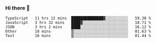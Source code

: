 ### Hi there 👋

<!--START_SECTION:waka-->
```text
TypeScript   11 hrs 12 mins  ██████████████▓░░░░░░░░░░   59.30 % 
JavaScript   3 hrs 32 mins   ████▓░░░░░░░░░░░░░░░░░░░░   18.71 % 
JSON         3 hrs 2 mins    ████░░░░░░░░░░░░░░░░░░░░░   16.12 % 
Other        18 mins         ▒░░░░░░░░░░░░░░░░░░░░░░░░   01.63 % 
Text         16 mins         ▒░░░░░░░░░░░░░░░░░░░░░░░░   01.44 % 
```
<!--END_SECTION:waka-->

<!--
**arlenxuzj/arlenxuzj** is a ✨ _special_ ✨ repository because its `README.md` (this file) appears on your GitHub profile.

Here are some ideas to get you started:

- 🔭 I’m currently working on ...
- 🌱 I’m currently learning ...
- 👯 I’m looking to collaborate on ...
- 🤔 I’m looking for help with ...
- 💬 Ask me about ...
- 📫 How to reach me: ...
- 😄 Pronouns: ...
- ⚡ Fun fact: ...
-->
